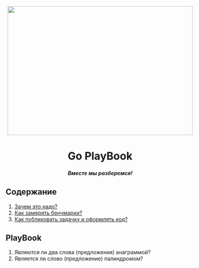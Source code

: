 <div align="center">
  <img width="494" height="344" src="https://github.com/goavengers/go-playbook/blob/master/img/go-playbook.png">
  <h1>Go PlayBook</h1>
  <h5>Вместе мы разберемся!</h5>
</div>

## Содержание

1. [Зачем это надо?](#wtf)
2. [Как замерять бенчмарки?](#benchmarks)
3. [Как публиковать задачку и оформлять код?](#publish_and_codestyle)

## PlayBook

1. Являются ли два слова (предложения) анаграммой?
2. Является ли слово (предложение) палиндромом?
